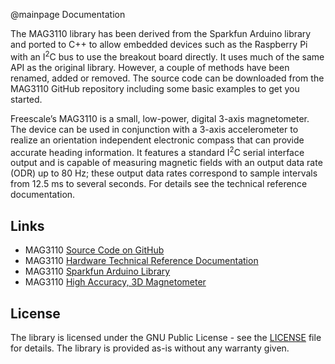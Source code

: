 @mainpage Documentation

The MAG3110 library has been derived from the Sparkfun Arduino library and ported to C++ to allow embedded devices such as the Raspberry Pi with an I<SUP>2</SUP>C bus to use the breakout board directly. It uses much of the same API as the original library. However, a couple of methods have been renamed, added or removed. The source code can be downloaded from the MAG3110 GitHub repository including some basic examples to get you started.

Freescale’s MAG3110 is a small, low-power, digital 3-axis magnetometer. The device can be used in conjunction with a 3-axis accelerometer to realize an orientation independent electronic compass that can provide accurate heading information. It features a standard I<SUP>2</SUP>C serial interface output and is capable of measuring magnetic fields with an output data rate (ODR) up to 80 Hz; these output data rates correspond to sample intervals from 12.5 ms to several seconds. For details see the technical reference documentation.

## Links

* MAG3110 <a href="https://github.com/ahpohl/mag3110" target="_blank">Source Code on GitHub</a>
* MAG3110 <a href="../pdf/MAG3110_reference.pdf" target="_blank">Hardware Technical Reference Documentation</a>
* MAG3110 <a href="https://github.com/sparkfun/SparkFun_MAG3110_Breakout_Board_Arduino_Library" target="_blank">Sparkfun Arduino Library</a>
* MAG3110 <a href="https://www.nxp.com/products/no-longer-manufactured/high-accuracy-3d-magnetometer:MAG3110" target="_blank">High Accuracy, 3D Magnetometer</a>

## License

The library is licensed under the GNU Public License - see the <a href="../../LICENSE" target="_blank">LICENSE</a> file for details. The library is provided as-is without any warranty given.
